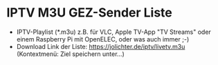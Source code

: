 # IPTV M3U GEZ-Sender Liste

- IPTV-Playlist (*.m3u) z.B. für VLC, Apple TV-App "TV Streams" oder einem Raspberry Pi mit OpenELEC, oder was auch immer ;-)
- Download Link der Liste: https://jolichter.de/iptv/livetv.m3u (Kontextmenü: Ziel speichern unter...)
